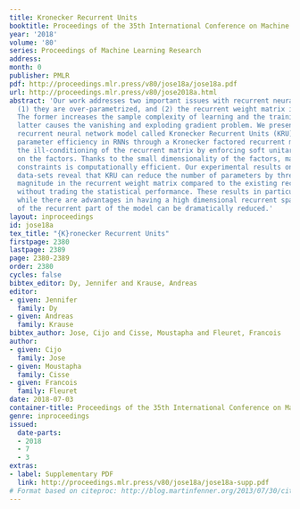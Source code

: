 ```yaml
---
title: Kronecker Recurrent Units
booktitle: Proceedings of the 35th International Conference on Machine Learning
year: '2018'
volume: '80'
series: Proceedings of Machine Learning Research
address: 
month: 0
publisher: PMLR
pdf: http://proceedings.mlr.press/v80/jose18a/jose18a.pdf
url: http://proceedings.mlr.press/v80/jose2018a.html
abstract: 'Our work addresses two important issues with recurrent neural networks:
  (1) they are over-parametrized, and (2) the recurrent weight matrix is ill-conditioned.
  The former increases the sample complexity of learning and the training time. The
  latter causes the vanishing and exploding gradient problem. We present a flexible
  recurrent neural network model called Kronecker Recurrent Units (KRU). KRU achieves
  parameter efficiency in RNNs through a Kronecker factored recurrent matrix. It overcomes
  the ill-conditioning of the recurrent matrix by enforcing soft unitary constraints
  on the factors. Thanks to the small dimensionality of the factors, maintaining these
  constraints is computationally efficient. Our experimental results on seven standard
  data-sets reveal that KRU can reduce the number of parameters by three orders of
  magnitude in the recurrent weight matrix compared to the existing recurrent models,
  without trading the statistical performance. These results in particular show that
  while there are advantages in having a high dimensional recurrent space, the capacity
  of the recurrent part of the model can be dramatically reduced.'
layout: inproceedings
id: jose18a
tex_title: "{K}ronecker Recurrent Units"
firstpage: 2380
lastpage: 2389
page: 2380-2389
order: 2380
cycles: false
bibtex_editor: Dy, Jennifer and Krause, Andreas
editor:
- given: Jennifer
  family: Dy
- given: Andreas
  family: Krause
bibtex_author: Jose, Cijo and Cisse, Moustapha and Fleuret, Francois
author:
- given: Cijo
  family: Jose
- given: Moustapha
  family: Cisse
- given: Francois
  family: Fleuret
date: 2018-07-03
container-title: Proceedings of the 35th International Conference on Machine Learning
genre: inproceedings
issued:
  date-parts:
  - 2018
  - 7
  - 3
extras:
- label: Supplementary PDF
  link: http://proceedings.mlr.press/v80/jose18a/jose18a-supp.pdf
# Format based on citeproc: http://blog.martinfenner.org/2013/07/30/citeproc-yaml-for-bibliographies/
---
```

